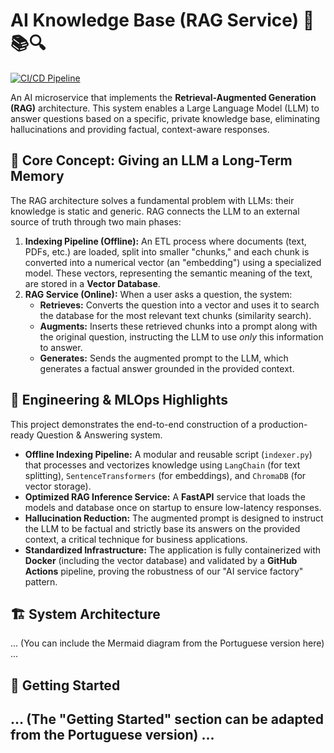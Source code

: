 # AI Knowledge Base (RAG Service) 🧠📚🔍

[![CI/CD Pipeline](https://github.com/PRYSKAS/ai_knowledge_base/actions/workflows/ci.yml/badge.svg)](https://github.com/PRYSKAS/ai_knowledge_base/actions)

An AI microservice that implements the **Retrieval-Augmented Generation (RAG)** architecture. This system enables a Large Language Model (LLM) to answer questions based on a specific, private knowledge base, eliminating hallucinations and providing factual, context-aware responses.

## 🧠 Core Concept: Giving an LLM a Long-Term Memory

The RAG architecture solves a fundamental problem with LLMs: their knowledge is static and generic. RAG connects the LLM to an external source of truth through two main phases:

1.  **Indexing Pipeline (Offline):** An ETL process where documents (text, PDFs, etc.) are loaded, split into smaller "chunks," and each chunk is converted into a numerical vector (an "embedding") using a specialized model. These vectors, representing the semantic meaning of the text, are stored in a **Vector Database**.
2.  **RAG Service (Online):** When a user asks a question, the system:
    * **Retrieves:** Converts the question into a vector and uses it to search the database for the most relevant text chunks (similarity search).
    * **Augments:** Inserts these retrieved chunks into a prompt along with the original question, instructing the LLM to use *only* this information to answer.
    * **Generates:** Sends the augmented prompt to the LLM, which generates a factual answer grounded in the provided context.

## 🚀 Engineering & MLOps Highlights

This project demonstrates the end-to-end construction of a production-ready Question & Answering system.

* **Offline Indexing Pipeline:** A modular and reusable script (`indexer.py`) that processes and vectorizes knowledge using `LangChain` (for text splitting), `SentenceTransformers` (for embeddings), and `ChromaDB` (for vector storage).
* **Optimized RAG Inference Service:** A **FastAPI** service that loads the models and database once on startup to ensure low-latency responses.
* **Hallucination Reduction:** The augmented prompt is designed to instruct the LLM to be factual and strictly base its answers on the provided context, a critical technique for business applications.
* **Standardized Infrastructure:** The application is fully containerized with **Docker** (including the vector database) and validated by a **GitHub Actions** pipeline, proving the robustness of our "AI service factory" pattern.

## 🏗️ System Architecture
... (You can include the Mermaid diagram from the Portuguese version here) ...

## 🏁 Getting Started
... (The "Getting Started" section can be adapted from the Portuguese version) ...
---